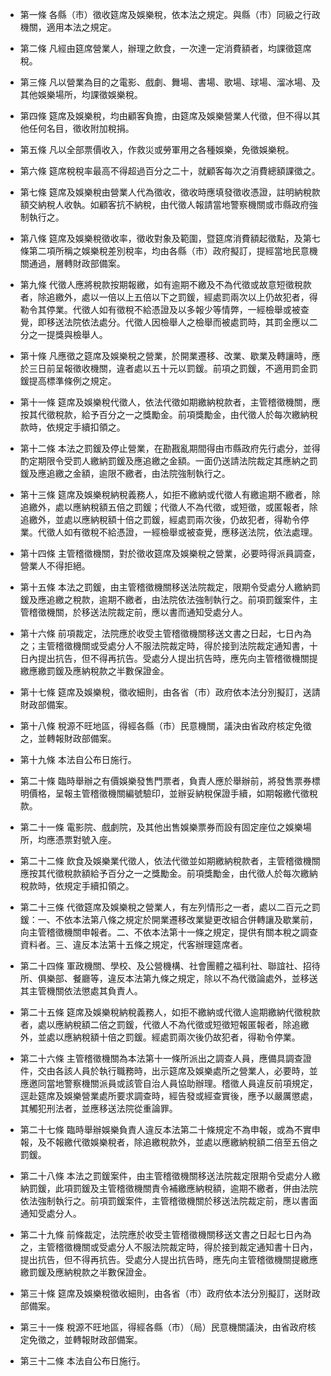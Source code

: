 * 第一條 各縣（市）徵收筵席及娛樂稅，依本法之規定。與縣（市）同級之行政機關，適用本法之規定。

* 第二條 凡經由筵席營業人，辦理之飲食，一次達一定消費額者，均課徵筵席稅。

* 第三條 凡以營業為目的之電影、戲劇、舞場、書場、歌場、球場、溜冰場、及其他娛樂場所，均課徵娛樂稅。

* 第四條 筵席及娛樂稅，均由顧客負擔，由筵席及娛樂營業人代徵，但不得以其他任何名目，徵收附加稅捐。

* 第五條 凡以全部票價收入，作救災或勞軍用之各種娛樂，免徵娛樂稅。

* 第六條 筵席稅稅率最高不得超過百分之二十，就顧客每次之消費總額課徵之。

* 第七條 筵席及娛樂稅由營業人代為徵收，徵收時應填發徵收憑證，註明納稅款額交納稅人收執。如顧客抗不納稅，由代徵人報請當地警察機關或市縣政府強制執行之。

* 第八條 筵席及娛樂稅徵收率，徵收對象及範圍，暨筵席消費額起徵點，及第七條第二項所稱之娛樂稅差別稅率，均由各縣（市）政府擬訂，提經當地民意機關通過，層轉財政部備案。

* 第九條 代徵人應將稅款按期報繳，如有逾期不繳及不為代徵或故意短徵稅款者，除追繳外，處以一倍以上五倍以下之罰鍰，經處罰兩次以上仍故犯者，得勒令其停業。代徵人如有徵稅不給憑證及以多報少等情弊，一經檢舉或被查覺，即移送法院依法處分。代徵人因檢舉人之檢舉而被處罰時，其罰金應以二分之一提獎與檢舉人。

* 第十條 凡應徵之筵席及娛樂稅之營業，於開業遷移、改業、歇業及轉讓時，應於三日前呈報徵收機關，違者處以五十元以罰鍰。前項之罰鍰，不適用罰金罰鍰提高標準條例之規定。

* 第十一條 筵席及娛樂稅代徵人，依法代徵如期繳納稅款者，主管稽徵機關，應按其代徵稅款，給予百分之一之獎勵金。前項獎勵金，由代徵人於每次繳納稅款時，依規定手續扣領之。

* 第十二條 本法之罰鍰及停止營業，在勘戡亂期間得由市縣政府先行處分，並得酌定期限令受罰人繳納罰鍰及應追繳之金額。一面仍送請法院裁定其應納之罰鍰及應追繳之金額，逾限不繳者，由法院強制執行之。

* 第十三條 筵席及娛樂稅納稅義務人，如拒不繳納或代徵人有繳逾期不繳者，除追繳外，處以應納稅額五倍之罰鍰；代徵人不為代徵，或短徵，或匿報者，除追繳外，並處以應納稅額十倍之罰鍰，經處罰兩次後，仍故犯者，得勒令停業。代徵人如有徵稅不給憑證，一經檢舉或被查覺，應移送法院，依法處理。

* 第十四條 主管稽徵機關，對於徵收筵席及娛樂稅之營業，必要時得派員調查，營業人不得拒絕。

* 第十五條 本法之罰鍰，由主管稽徵機關移送法院裁定，限期令受處分人繳納罰鍰及應追繳之稅款，逾期不繳者，由法院依法強制執行之。前項罰鍰案件，主管稽徵機關，於移送法院裁定前，應以書而通知受處分人。

* 第十六條 前項裁定，法院應於收受主管稽徵機關移送文書之日起，七日內為之；主管稽徵機關或受處分人不服法院裁定時，得於接到法院裁定通知書，十日內提出抗告，但不得再抗告。受處分人提出抗告時，應先向主管稽徵機關提繳應繳罰鍰及應納稅款之半數保證金。

* 第十七條 筵席及娛樂稅，徵收細則，由各省（市）政府依本法分別擬訂，送請財政部備案。

* 第十八條 稅源不旺地區，得經各縣（市）民意機關，議決由省政府核定免徵之，並轉報財政部備案。

* 第十九條 本法自公布日施行。

* 第二十條 臨時舉辦之有價娛樂發售門票者，負責人應於舉辦前，將發售票券標明價格，呈報主管稽徵機關編號驗印，並辦妥納稅保證手續，如期報繳代徵稅款。

* 第二十一條 電影院、戲劇院，及其他出售娛樂票券而設有固定座位之娛樂場所，均應憑票對號入座。

* 第二十二條 飲食及娛樂業代徵人，依法代徵並如期繳納稅款者，主管稽徵機關應按其代徵稅款額給予百分之一之獎勵金。前項獎勵金，由代徵人於每次繳納稅款時，依規定手續扣領之。

* 第二十三條 代徵筵席及娛樂稅之營業人，有左列情形之一者，處以二百元之罰鍰：一、不依本法第八條之規定於開業遷移改業變更改組合併轉讓及歇業前，向主管稽徵機關申報者。二、不依本法第十一條之規定，提供有關本稅之調查資料者。三、違反本法第十五條之規定，代客辦理筵席者。

* 第二十四條 軍政機關、學校、及公營機構、社會團體之福利社、聯誼社、招待所、俱樂部、餐廳等，違反本法第九條之規定，除以不為代徵論處外，並移送其主管機關依法懲處其負責人。

* 第二十五條 筵席及娛樂稅納稅義務人，如拒不繳納或代徵人逾期繳納代徵稅款者，處以應納稅額二倍之罰鍰，代徵人不為代徵或短徵短報匿報者，除追繳外，並處以應納稅額十倍之罰鍰。經處罰兩次後仍故犯者，得勒令停業。

* 第二十六條 主管稽徵機關為本法第十一條所派出之調查人員，應備具調查證件，交由各該人員於執行職務時，出示筵席及娛樂處所之營業人，必要時，並應邀同當地警察機關派員或該管自治人員協助辦理。稽徵人員違反前項規定，逕赴筵席及娛樂營業處所要求調查時，經告發或經查實後，應予以嚴厲懲處，其觸犯刑法者，並應移送法院從重論罪。

* 第二十七條 臨時舉辦娛樂負責人違反本法第二十條規定不為申報，或為不實申報，及不報繳代徵娛樂稅者，除追繳稅款外，並處以應繳納稅額二倍至五倍之罰鍰。

* 第二十八條 本法之罰鍰案件，由主管稽徵機關移送法院裁定限期令受處分人繳納罰鍰，此項罰鍰及主管稽徵機關責令補繳應納稅額，逾期不繳者，併由法院依法強制執行之。前項罰鍰案件，主管稽徵機關於移送法院裁定前，應以書面通知受處分人。

* 第二十九條 前條裁定，法院應於收受主管稽徵機關移送文書之日起七日內為之，主管稽徵機關或受處分人不服法院裁定時，得於接到裁定通知書十日內，提出抗告，但不得再抗告。受處分人提出抗告時，應先向主管稽徵機關提繳應繳罰鍰及應納稅款之半數保證金。

* 第三十條 筵席及娛樂稅徵收細則，由各省（市）政府依本法分別擬訂，送財政部備案。

* 第三十一條 稅源不旺地區，得經各縣（市）（局）民意機關議決，由省政府核定免徵之，並轉報財政部備案。

* 第三十二條 本法自公布日施行。

